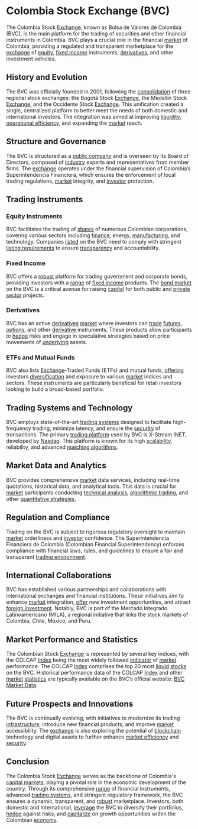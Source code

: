 # Colombia Stock Exchange (BVC)

The Colombia Stock [Exchange](../e/exchange.md), known as Bolsa de Valores de Colombia (BVC), is the main platform for the trading of securities and other financial instruments in Colombia. BVC plays a crucial role in the financial [market](../m/market.md) of Colombia, providing a regulated and transparent marketplace for the [exchange](../e/exchange.md) of [equity](../e/equity.md), [fixed income](../f/fixed_income.md) instruments, [derivatives](../d/derivatives.md), and other investment vehicles.

## History and Evolution

The BVC was officially founded in 2001, following the [consolidation](../c/consolidation.md) of three regional stock exchanges: the Bogotá Stock [Exchange](../e/exchange.md), the Medellín Stock [Exchange](../e/exchange.md), and the Occidente Stock [Exchange](../e/exchange.md). This unification created a single, centralized platform to better meet the needs of both domestic and international investors. The integration was aimed at improving [liquidity](../l/liquidity.md), [operational efficiency](../o/operational_efficiency_in_trading.md), and expanding the [market](../m/market.md) reach. 

## Structure and Governance

The BVC is structured as a [public company](../p/public_company.md) and is overseen by its Board of Directors, composed of [industry](../i/industry.md) experts and representatives from member firms. The [exchange](../e/exchange.md) operates under the financial supervision of Colombia’s Superintendencia Financiera, which ensures the enforcement of local trading regulations, [market](../m/market.md) integrity, and [investor](../i/investor.md) protection.

## Trading Instruments

### Equity Instruments

BVC facilitates the trading of [shares](../s/shares.md) of numerous Colombian corporations, covering various sectors including [finance](../f/finance.md), energy, [manufacturing](../m/manufacturing.md), and technology. Companies [listed](../l/listed.md) on the BVC need to comply with stringent [listing requirements](../l/listing_requirements.md) to ensure [transparency](../t/transparency.md) and accountability.

### Fixed Income

BVC offers a [robust](../r/robust.md) platform for trading government and corporate bonds, providing investors with a [range](../r/range.md) of [fixed income](../f/fixed_income.md) products. The [bond market](../b/bond_market.md) on the BVC is a critical avenue for raising [capital](../c/capital.md) for both public and [private sector](../p/private_sector.md) projects.

### Derivatives

BVC has an active [derivatives](../d/derivatives.md) [market](../m/market.md) where investors can [trade](../t/trade.md) [futures](../f/futures.md), [options](../o/options.md), and other [derivative](../d/derivative.md) instruments. These products allow participants to [hedge](../h/hedge.md) risks and engage in speculative strategies based on price movements of [underlying](../u/underlying.md) assets.

### ETFs and Mutual Funds

BVC also lists [Exchange](../e/exchange.md)-Traded Funds (ETFs) and mutual funds, [offering](../o/offering.md) investors [diversification](../d/diversification.md) and exposure to various [market](../m/market.md) indices and sectors. These instruments are particularly beneficial for retail investors looking to build a broad-based portfolio.

## Trading Systems and Technology

BVC employs state-of-the-art [trading systems](../t/trading_systems.md) designed to facilitate high-frequency trading, minimize latency, and ensure the [security](../s/security.md) of transactions. The primary [trading platform](../t/trading_platform.md) used by BVC is X-Stream INET, developed by [Nasdaq](../n/nasdaq.md). This platform is known for its high [scalability](../s/scalability.md), reliability, and advanced [matching algorithms](../m/matching_algorithms_in_trading.md).

## Market Data and Analytics

BVC provides comprehensive [market](../m/market.md) data services, including real-time quotations, historical data, and analytical tools. This data is crucial for [market](../m/market.md) participants conducting [technical analysis](../t/technical_analysis.md), [algorithmic trading](../a/accountability.md), and other [quantitative strategies](../q/quantitative_strategies_in_trading.md).

## Regulation and Compliance

Trading on the BVC is subject to rigorous regulatory oversight to maintain [market](../m/market.md) orderliness and [investor](../i/investor.md) confidence. The Superintendencia Financiera de Colombia (Colombian Financial Superintendency) enforces compliance with financial laws, rules, and guidelines to ensure a fair and transparent [trading environment](../t/trading_environment.md).

## International Collaborations

BVC has established various partnerships and collaborations with international exchanges and financial institutions. These initiatives aim to enhance [market](../m/market.md) integration, [offer](../o/offer.md) new investment opportunities, and attract [foreign investment](../f/foreign_investment.md). Notably, BVC is part of the Mercado Integrado Latinoamericano (MILA), a regional initiative that links the stock markets of Colombia, Chile, Mexico, and Peru.

## Market Performance and Statistics

The Colombian Stock [Exchange](../e/exchange.md) is represented by several key indices, with the COLCAP [Index](../i/index_instrument.md) being the most widely followed [indicator](../i/indicator.md) of [market](../m/market.md) performance. The COLCAP [Index](../i/index_instrument.md) comprises the top 20 most [liquid](../l/liquid.md) [stocks](../s/stock.md) on the BVC. Historical performance data of the COLCAP [Index](../i/index_instrument.md) and other [market](../m/market.md) [statistics](../s/statistics.md) are typically available on the BVC’s official website: [BVC Market Data](https://www.bvc.com.co/).

## Future Prospects and Innovations

The BVC is continually evolving, with initiatives to modernize its trading [infrastructure](../i/infrastructure.md), introduce new financial products, and improve [market](../m/market.md) accessibility. The [exchange](../e/exchange.md) is also exploring the potential of [blockchain](../b/blockchain_in_trading.md) technology and digital assets to further enhance [market efficiency](../m/market_efficiency.md) and [security](../s/security.md).

## Conclusion

The Colombia Stock [Exchange](../e/exchange.md) serves as the backbone of Colombia's [capital markets](../c/capital_markets.md), playing a pivotal role in the economic development of the country. Through its comprehensive [range](../r/range.md) of financial instruments, advanced [trading systems](../t/trading_systems.md), and stringent regulatory framework, the BVC ensures a dynamic, transparent, and [robust](../r/robust.md) marketplace. Investors, both domestic and international, [leverage](../l/leverage.md) the BVC to diversify their portfolios, [hedge](../h/hedge.md) against risks, and [capitalize](../c/capitalize.md) on growth opportunities within the Colombian [economy](../e/economy.md).